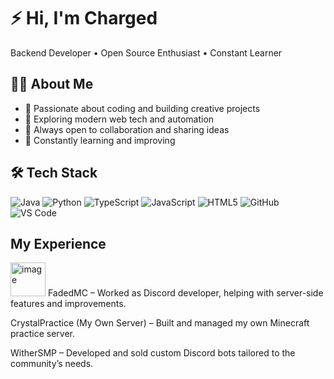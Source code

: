 # ⚡ Hi, I'm Charged  

Backend Developer • Open Source Enthusiast • Constant Learner  

## 👨‍💻 About Me  
- 🌟 Passionate about coding and building creative projects  
- 🔧 Exploring modern web tech and automation  
- 🤝 Always open to collaboration and sharing ideas  
- 🚀 Constantly learning and improving  

## 🛠 Tech Stack  
![Java](https://img.shields.io/badge/Java-ED8B00?style=for-the-badge&logo=openjdk&logoColor=white)
![Python](https://img.shields.io/badge/Python-3776AB?style=for-the-badge&logo=python&logoColor=white)
![TypeScript](https://img.shields.io/badge/TypeScript-007ACC?style=for-the-badge&logo=typescript&logoColor=white)
![JavaScript](https://img.shields.io/badge/JavaScript-F7DF1E?style=for-the-badge&logo=javascript&logoColor=black)
![HTML5](https://img.shields.io/badge/HTML5-E34F26?style=for-the-badge&logo=html5&logoColor=white)
![GitHub](https://img.shields.io/badge/GitHub-100000?style=for-the-badge&logo=github&logoColor=white)
![VS Code](https://img.shields.io/badge/VS%20Code-0078d7?style=for-the-badge&logo=visualstudiocode&logoColor=white)

## My Experience



<img width="56" height="54" alt="image" src="https://github.com/user-attachments/assets/3fc986c2-e0ba-4bd3-beac-c55b4d6e73c8" /> FadedMC – Worked as Discord  developer, helping with server-side features and improvements.


CrystalPractice (My Own Server) – Built and managed my own Minecraft practice server.

WitherSMP – Developed and sold custom Discord bots tailored to the community’s needs.
